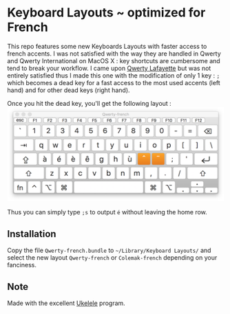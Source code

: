 # Keyboard Layouts ~ optimized for French

This repo features some new Keyboards Layouts with faster access to french accents. I was not satisfied with the way they are handled in Qwerty and Qwerty International on MacOS X : key shortcuts are cumbersome and tend to break your workflow. I came upon [Qwerty Lafayette](http://qwerty-lafayette.org) but was not entirely satisfied thus I made this one with the modification of only 1 key : `;` which becomes a dead key for a fast access to the most used accents (left hand) and for other dead keys (right hand).

Once you hit the dead key, you'll get the following layout :
![keyboard](keyboard.png)

Thus you can simply type `;s` to output `é` without leaving the home row.

## Installation

Copy the file `Qwerty-french.bundle` to `~/Library/Keyboard Layouts/` and select the new layout `Qwerty-french` or `Colemak-french` depending on your fanciness.

## Note

Made with the excellent [Ukelele](http://scripts.sil.org/cms/scripts/page.php?site_id=nrsi&id=ukelele) program.
